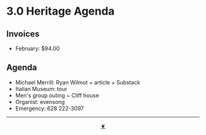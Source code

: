 # 3.0 Heritage Agenda

## Invoices

* February: $94.00

## Agenda

* Michael Merrill: Ryan Wilmot + article + Substack
* Italian Museum: tour
* Men's group outing ~ Cliff house
* Organist: evensong
* Emergency: 628 222-3097

***

<center title="Hello! Click me to go up to the top"><a class="aDingbat" href="javascript:window.scrollTo(0,0);">❦</a></center>